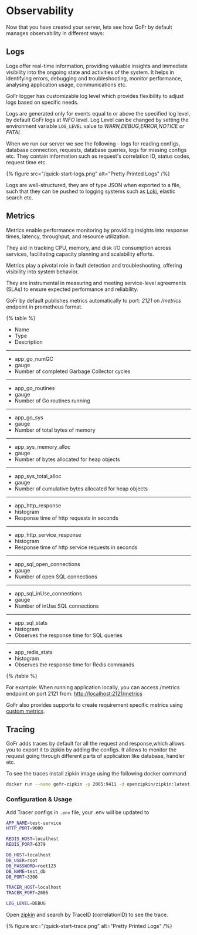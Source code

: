 # Observability

Now that you have created your server, lets see how GoFr by default manages observability in different ways:

## Logs
  Logs offer real-time information, providing valuable insights and immediate visibility into the ongoing state and activities of the system.
  It helps in identifying errors, debugging and troubleshooting, monitor performance, analysing application usage, communications etc.

  GoFr logger has customizable log level which provides flexibility to adjust logs based on specific needs.

  Logs are generated only for events equal to or above the specified log level, by default GoFr logs at _INFO_ level.
  Log Level can be changed by setting the environment variable `LOG_LEVEL` value to _WARN,DEBUG,ERROR,NOTICE or FATAL_.

  When we run our server we see the following - logs for reading configs, database connection, requests, database queries, logs for missing configs etc.
  They contain information such as request's correlation ID, status codes, request time etc.

{% figure src="/quick-start-logs.png" alt="Pretty Printed Logs" /%}

  Logs are well-structured, they are of type JSON when exported to a file, such that they can be pushed to logging systems such as [Loki](https://grafana.com/oss/loki/), elastic search etc.

## Metrics
Metrics enable performance monitoring by providing insights into response times, latency, throughput, and resource utilization.

They aid in tracking CPU, memory, and disk I/O consumption across services, facilitating capacity planning and scalability efforts.

Metrics play a pivotal role in fault detection and troubleshooting, offering visibility into system behavior.

They are instrumental in measuring and meeting service-level agreements (SLAs) to ensure expected performance and reliability.

GoFr by default publishes metrics automatically to port: _2121_ on _/metrics_ endpoint in prometheus format.

{% table %}

* Name
* Type
* Description
---
* app_go_numGC
* gauge
* Number of completed Garbage Collector cycles
---
* app_go_routines
* gauge
* Number of Go routines running
---
* app_go_sys
* gauge
* Number of total bytes of memory
---
* app_sys_memory_alloc
* gauge
* Number of bytes allocated for heap objects
---
* app_sys_total_alloc
* gauge
* Number of cumulative bytes allocated for heap objects
---
* app_http_response
* histogram
* Response time of http requests in seconds
---
* app_http_service_response
* histogram
* Response time of http service requests in seconds
---
* app_sql_open_connections
* gauge
* Number of open SQL connections
---
* app_sql_inUse_connections
* gauge
* Number of inUse SQL connections
---
* app_sql_stats
* histogram
* Observes the response time for SQL queries
---
* app_redis_stats
* histogram
* Observes the response time for Redis commands

{% /table %}

For example: When running application locally, you can access /metrics endpoint on port 2121 from: [http://localhost:2121/metrics](http://localhost:2121/metrics)

  GoFr also provides supports to create requirement specific metrics using [custom metrics](/docs/advanced-guide/publishing-custom-metrics).


## Tracing

  GoFr adds traces by default for all the request and response,which allows you to export it to zipkin by adding the configs.
  It allows to monitor the request going through different parts of application like database, handler etc.

  To see the traces install zipkin image using the following docker command

  ```bash
  docker run --name gofr-zipkin -p 2005:9411 -d openzipkin/zipkin:latest
  ```

  ### Configuration & Usage

  Add Tracer configs in `.env` file, your .env will be updated to

  ```bash
  APP_NAME=test-service
  HTTP_PORT=9000
  
  REDIS_HOST=localhost
  REDIS_PORT=6379
  
  DB_HOST=localhost
  DB_USER=root
  DB_PASSWORD=root123
  DB_NAME=test_db
  DB_PORT=3306
  
  TRACER_HOST=localhost
  TRACER_PORT=2005
  
  LOG_LEVEL=DEBUG
  ```

  Open [zipkin](http://localhost:2005/zipkin/) and search by TraceID (correlationID) to see the trace.

{% figure src="/quick-start-trace.png" alt="Pretty Printed Logs" /%}

